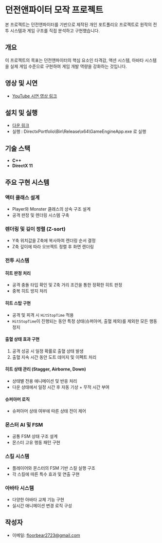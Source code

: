 # 던전앤파이터 모작 프로젝트

본 프로젝트는 던전앤파이터를 기반으로 제작된 개인 포트폴리오 프로젝트로 원작의 전투 시스템과 게임 구조를 직접 분석하고 구현했습니다.

## 개요

이 프로젝트의 목표는 던전앤파이터의 핵심 요소인 타격감, 액션 시스템, 아바타 시스템을 실제 게임 수준으로 구현하여 게임 개발 역량을 강화하는 것입니다.

## 영상 및 시연

- [YouTube 시연 영상 링크](<https://www.youtube.com/watch?v=ECLa2Q2OpWU&ab_channel=Bear>)

## 설치 및 실행

- [다운 링크](<https://drive.google.com/file/d/15mmvsJWkaX7NokR3OGf7nvwFEX5PLdE9/view?usp=sharing>)
- 실행 : DirectxPortfolio\Bin\Release\x64\GameEngineApp.exe 로 실행

## 기술 스택

- **C++**
- **DirectX 11**

## 주요 구현 시스템

### 액터 클래스 설계

- Player와 Monster 클래스의 상속 구조 설계
- 공격 판정 및 렌더링 시스템 구축

### 렌더링 및 깊이 정렬 (Z-sort)

- Y축 위치값을 Z축에 복사하여 렌더링 순서 결정
- Z축 깊이에 따라 오브젝트 정렬 후 화면 렌더링

### 전투 시스템

#### 히트 판정 처리
- 공격 충돌 타입 확인 및 Z축 거리 조건을 통한 정확한 히트 판정
- 중복 히트 방지 처리

#### 히트 스탑 구현
- 공격 및 피격 시 `HitStopTime` 적용
- `HitStopTime`이 진행되는 동안 특정 상태(슈퍼아머, 출혈 제외)를 제외한 모든 행동 정지

#### 출혈 상태 효과 구현
1. 공격 성공 시 일정 확률로 출혈 상태 발생
2. 출혈 지속 시간 동안 도트 데미지 및 이펙트 처리

#### 히트 상태 관리 (Stagger, Airborne, Down)
- 상태별 전용 애니메이션 및 반응 처리
- 다운 상태에서 일정 시간 후 자동 기상 + 무적 시간 부여

#### 슈퍼아머 로직
- 슈퍼아머 상태 여부에 따른 상태 전이 제어

### 몬스터 AI 및 FSM

- 공통 FSM 상태 구조 설계
- 몬스터 고유 행동 패턴 구현

### 스킬 시스템

- 플레이어와 몬스터의 FSM 기반 스킬 실행 구조
- 각 스킬에 따른 특수 효과 및 연출 구현

### 아바타 시스템

- 다양한 아바타 교체 기능 구현
- 실시간 애니메이션 변경 로직 구성

## 작성자

- 이메일: floorbear2723@gmail.com
